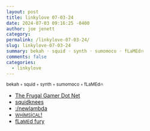```yaml
---
layout: post
title: linkylove 07-03-24
date: 2024-07-03 09:16:25 -0400
author: joe jenett
category: 
permalink: /linkylove-07-03-24/
slug: linkylove-07-03-24
summary: bekah ◦ squid ◦ synth ◦ sumomoco ◦ fLaMEd🔥
comments: false
categories:
  - linkylove
---
```

<p>
<small>bekah ◦ squid ◦ synth ◦ sumomoco ◦ fLaMEd🔥</small>
</p>
<ul class="linkylove">
	<li><a title="bekah" href="https://www.thefrugalgamer.net/">The Frugal Gamer Dot Net</a></li>
	<li><a title="squid" href="https://squidknees.net/">squidknees</a></li>
	<li><a title="synth" href="https://newlambda.neocities.org/">:/newlambda</a></li>
	<li><a title="sumomoco" href="http://whimsical.heartette.net/"><small>WH</small>i<small>MS</small>i<small>CAL</small>!</a></li>
	<li><a title="fLaMEd🔥" href="https://flamedfury.com/">fLa<small>ME</small>d fury</a></li>
</ul>
														  
<a style="display:none;" href="https://brid.gy/publish/mastodon"><small>(cross-posted to mastodon)</small></a>